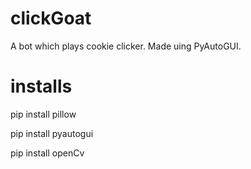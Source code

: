 # clickGoat
A bot which plays cookie clicker. Made uing PyAutoGUI.

# installs
pip install pillow

pip install pyautogui

pip install openCv